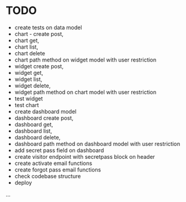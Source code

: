 # TODO

- create tests on data model
- chart - create post, 
- chart get, 
- chart list, 
- chart delete
- chart path method on widget model with user restriction
- widget create post, 
- widget get, 
- widget list, 
- widget delete,
- widget path method on chart model with user restriction
- test widget
- test chart
- create dashboard model
- dashboard create post, 
- dashboard get, 
- dashboard list, 
- dashboard delete,
- dashboard path method on dashboard model with user restriction
- add secret pass field on dashboard
- create visitor endpoint with secretpass block on header
- create activate email functions
- create forgot pass email functions
- check codebase structure
- deploy

...